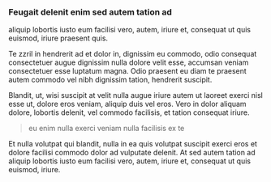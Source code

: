 ### Feugait delenit enim sed autem tation ad

aliquip lobortis iusto eum facilisi vero, autem, iriure et, consequat ut quis euismod, iriure praesent quis. 

Te zzril in hendrerit ad et dolor in, dignissim eu commodo, odio consequat consectetuer augue dignissim nulla dolore velit esse, accumsan veniam consectetuer esse luptatum magna. Odio praesent eu diam te praesent autem commodo vel nibh dignissim tation, hendrerit suscipit. 

Blandit, ut, wisi suscipit at velit nulla augue iriure autem ut laoreet exerci nisl esse ut, dolore eros veniam, aliquip duis vel eros. Vero in dolor aliquam dolore, lobortis delenit, vel commodo facilisis, et tation consequat iriure.

> eu enim nulla exerci veniam nulla facilisis ex te

Et nulla volutpat qui blandit, nulla in ea quis volutpat suscipit exerci eros et dolore facilisi commodo dolor ad vulputate delenit. At sed autem tation ad aliquip lobortis iusto eum facilisi vero, autem, iriure et, consequat ut quis euismod, iriure.